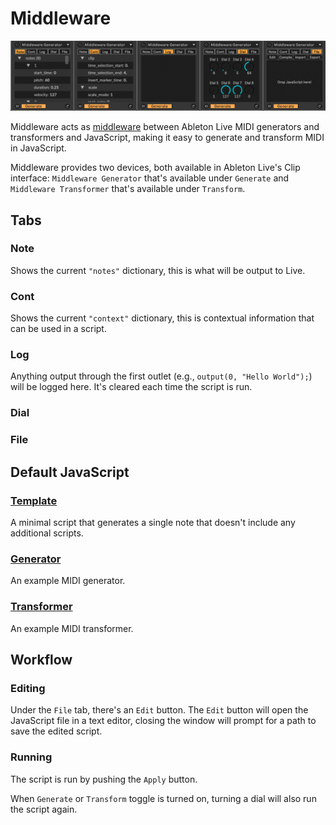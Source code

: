 # Middleware

![Middleware](Middleware.png)

Middleware acts as [middleware](https://en.wikipedia.org/wiki/Middleware) between Ableton Live MIDI generators and transformers and JavaScript, making it easy to generate and transform MIDI in JavaScript.

Middleware provides two devices, both available in Ableton Live's Clip interface: `Middleware Generator` that's available under `Generate` and `Middleware Transformer` that's available under `Transform`.

## Tabs

### Note

Shows the current `"notes"` dictionary, this is what will be output to Live.

### Cont

Shows the current `"context"` dictionary, this is contextual information that can be used in a script.

### Log

Anything output through the first outlet (e.g., `output(0, "Hello World");`) will be logged here. It's cleared each time the script is run.

### Dial

### File

## Default JavaScript

### [Template](javascript/middleware_template.js)

A minimal script that generates a single note that doesn't include any additional scripts.

### [Generator](javascript/middleware_generator.js)

An example MIDI generator.

### [Transformer](javascript/middleware_transformer.js)

An example MIDI transformer.

## Workflow

### Editing

Under the `File` tab, there's an `Edit` button. The `Edit` button will open the JavaScript file in a text editor, closing the window will prompt for a path to save the edited script.

### Running

The script is run by pushing the `Apply` button.

When `Generate` or `Transform` toggle is turned on, turning a dial will also run the script again.
